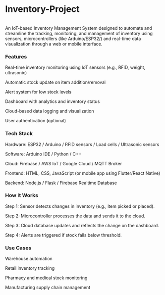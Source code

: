 # Inventory-Project
<br>
An IoT-based Inventory Management System designed to automate and streamline the tracking, monitoring, and management of inventory using sensors, microcontrollers (like Arduino/ESP32/) and real-time data visualization through a web or mobile interface.
<br>
<h3>Features</h3>

Real-time inventory monitoring using IoT sensors (e.g., RFID, weight, ultrasonic)

Automatic stock update on item addition/removal

Alert system for low stock levels

Dashboard with analytics and inventory status

Cloud-based data logging and visualization

User authentication (optional)


<h3>Tech Stack</h3>

Hardware: ESP32 / Arduino / RFID sensors / Load cells / Ultrasonic sensors

Software: Arduino IDE / Python / C++

Cloud: Firebase / AWS IoT / Google Cloud / MQTT Broker

Frontend: HTML, CSS, JavaScript (or mobile app using Flutter/React Native)

Backend: Node.js / Flask / Firebase Realtime Database

<h3>How It Works</h3>

Step 1: Sensor detects changes in inventory (e.g., item picked or placed).

Step 2: Microcontroller processes the data and sends it to the cloud.

Step 3: Cloud database updates and reflects the change on the dashboard.

Step 4: Alerts are triggered if stock falls below threshold.


<h3>Use Cases</h3>

Warehouse automation

Retail inventory tracking

Pharmacy and medical stock monitoring

Manufacturing supply chain management



